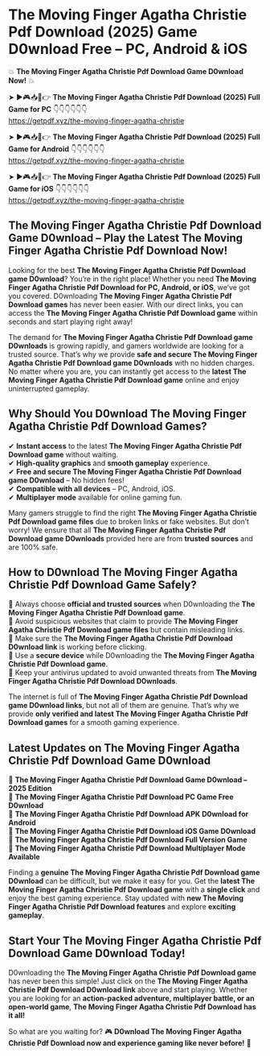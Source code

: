 # The Moving Finger Agatha Christie Pdf Download (2025) Game D0wnload Free – PC, Android & iOS

💥 **The Moving Finger Agatha Christie Pdf Download Game D0wnload Now!** 💥  

➤ ►🎮📥📱👉 **The Moving Finger Agatha Christie Pdf Download (2025) Full Game for PC** 👇👇👇👇👇👇  
https://getpdf.xyz/the-moving-finger-agatha-christie  

➤ ►🎮📥📱👉 **The Moving Finger Agatha Christie Pdf Download (2025) Full Game for Android** 👇👇👇👇👇👇  
https://getpdf.xyz/the-moving-finger-agatha-christie  

➤ ►🎮📥📱👉 **The Moving Finger Agatha Christie Pdf Download (2025) Full Game for iOS** 👇👇👇👇👇👇  
https://getpdf.xyz/the-moving-finger-agatha-christie  

## The Moving Finger Agatha Christie Pdf Download Game D0wnload – Play the Latest The Moving Finger Agatha Christie Pdf Download Now!

Looking for the best **The Moving Finger Agatha Christie Pdf Download game D0wnload**? You’re in the right place! Whether you need **The Moving Finger Agatha Christie Pdf Download for PC, Android, or iOS**, we’ve got you covered. D0wnloading **The Moving Finger Agatha Christie Pdf Download games** has never been easier. With our direct links, you can access the **The Moving Finger Agatha Christie Pdf Download game** within seconds and start playing right away!  

The demand for **The Moving Finger Agatha Christie Pdf Download game D0wnloads** is growing rapidly, and gamers worldwide are looking for a trusted source. That’s why we provide **safe and secure The Moving Finger Agatha Christie Pdf Download game D0wnloads** with no hidden charges. No matter where you are, you can instantly get access to the **latest The Moving Finger Agatha Christie Pdf Download game** online and enjoy uninterrupted gameplay.  

## **Why Should You D0wnload The Moving Finger Agatha Christie Pdf Download Games?**  

✔ **Instant access** to the latest **The Moving Finger Agatha Christie Pdf Download game** without waiting.  
✔ **High-quality graphics** and **smooth gameplay** experience.  
✔ **Free and secure The Moving Finger Agatha Christie Pdf Download game D0wnload** – No hidden fees!  
✔ **Compatible with all devices** – PC, Android, iOS.  
✔ **Multiplayer mode** available for online gaming fun.  

Many gamers struggle to find the right **The Moving Finger Agatha Christie Pdf Download game files** due to broken links or fake websites. But don’t worry! We ensure that all **The Moving Finger Agatha Christie Pdf Download game D0wnloads** provided here are from **trusted sources** and are 100% safe.  

## **How to D0wnload The Moving Finger Agatha Christie Pdf Download Game Safely?**  

📌 Always choose **official and trusted sources** when D0wnloading the **The Moving Finger Agatha Christie Pdf Download game**.  
📌 Avoid suspicious websites that claim to provide **The Moving Finger Agatha Christie Pdf Download game files** but contain misleading links.  
📌 Make sure the **The Moving Finger Agatha Christie Pdf Download D0wnload link** is working before clicking.  
📌 Use a **secure device** while D0wnloading the **The Moving Finger Agatha Christie Pdf Download game**.  
📌 Keep your antivirus updated to avoid unwanted threats from **The Moving Finger Agatha Christie Pdf Download D0wnloads**.  

The internet is full of **The Moving Finger Agatha Christie Pdf Download game D0wnload links**, but not all of them are genuine. That’s why we provide **only verified and latest The Moving Finger Agatha Christie Pdf Download games** for a smooth gaming experience.  

## **Latest Updates on The Moving Finger Agatha Christie Pdf Download Game D0wnload**  

🔹 **The Moving Finger Agatha Christie Pdf Download Game D0wnload – 2025 Edition**  
🔹 **The Moving Finger Agatha Christie Pdf Download PC Game Free D0wnload**  
🔹 **The Moving Finger Agatha Christie Pdf Download APK D0wnload for Android**  
🔹 **The Moving Finger Agatha Christie Pdf Download iOS Game D0wnload**  
🔹 **The Moving Finger Agatha Christie Pdf Download Full Version Game**  
🔹 **The Moving Finger Agatha Christie Pdf Download Multiplayer Mode Available**  

Finding a **genuine The Moving Finger Agatha Christie Pdf Download game D0wnload** can be difficult, but we make it easy for you. Get the **latest The Moving Finger Agatha Christie Pdf Download game** with a **single click** and enjoy the best gaming experience. Stay updated with **new The Moving Finger Agatha Christie Pdf Download features** and explore **exciting gameplay**.  

## **Start Your The Moving Finger Agatha Christie Pdf Download Game D0wnload Today!**  

D0wnloading the **The Moving Finger Agatha Christie Pdf Download game** has never been this simple! Just click on the **The Moving Finger Agatha Christie Pdf Download D0wnload link** above and start playing. Whether you are looking for an **action-packed adventure, multiplayer battle, or an open-world game**, **The Moving Finger Agatha Christie Pdf Download has it all!**  

So what are you waiting for? 🎮 **D0wnload The Moving Finger Agatha Christie Pdf Download now and experience gaming like never before!** 🚀  